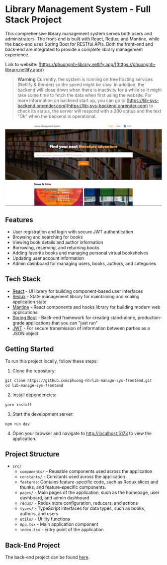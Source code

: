 # Library Management System - Full Stack Project

This comprehensive library management system serves both users and administrators. The front-end is built with React, Redux, and Mantine, while the back-end uses Spring Boot for RESTful APIs. Both the front-end and back-end are integrated to provide a complete library management experience.

Link to website: [https://phuongnh-library.netlify.app/](https://phuongnh-library.netlify.app/)

> **Warning**
> Currently, the system is running on free hosting services (Netlify & Render) so the speed might be slow. In addition, the backend will close down when there is inactivity for a while so it might take some time to fetch the data when first using the website. For more information on backend start up, you can go to [https://lib-sys-backend.onrender.com](https://lib-sys-backend.onrender.com) to check its status, the server will respond with a 200 status and the text "Ok" when the backend is operational.

![Library Management System Screenshot](public/screenshot.png)

## Features

- User registration and login with secure JWT authentication
- Browsing and searching for books
- Viewing book details and author information
- Borrowing, reserving, and returning books
- Adding favorite books and managing personal virtual bookshelves
- Updating user account information
- Admin dashboard for managing users, books, authors, and categories

## Tech Stack

- [React](https://reactjs.org/) - UI library for building component-based user interfaces
- [Redux](https://redux.js.org/) - State management library for maintaining and scaling application state
- [Mantine](https://mantine.dev/) - React components and hooks library for building modern web applications
- [Spring Boot](https://spring.io/projects/spring-boot) - Back-end framework for creating stand-alone, production-grade applications that you can "just run"
- [JWT](https://jwt.io/) - For secure transmission of information between parties as a JSON object

## Getting Started

To run this project locally, follow these steps:

1. Clone the repository:

``` {.sourceCode .bash}
git clone https://github.com/phuong-nh/lib-manage-sys-frontend.git
cd lib-manage-sys-frontend
```

2.  Install dependencies:

`yarn install`

3.  Start the development server:

`npm run dev`

4.  Open your browser and navigate to [http://localhost:5173](http://localhost:5173/) to view the application.

## Project Structure

- `src/`
  - `components/` - Reusable components used across the application
  - `constants/` - Constants used across the application
  - `features`: Contains feature-specific code, such as Redux slices and thunks, and feature-specific components.
  - `pages/` - Main pages of the application, such as the homepage, user dashboard, and admin dashboard
  - `redux/` - Redux store configuration, reducers, and actions
  - `types/` - TypeScript interfaces for data types, such as books, authors, and users
  - `utils/` - Utility functions
  - `App.tsx` - Main application component
  - `index.tsx` - Entry point of the application

## Back-End Project

The back-end project can be found [here](https://github.com/phuong-nh/lib-manage-sys-backend).
